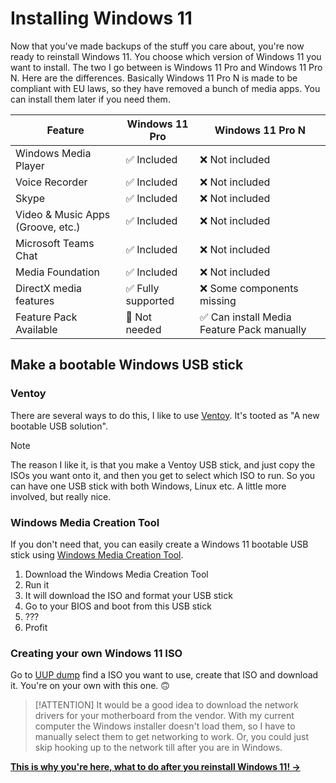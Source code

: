 # Installing Windows 11

Now that you've made backups of the stuff you care about, you're now ready to reinstall Windows 11. You choose which version of Windows 11 you want to install. The two I go between is Windows 11 Pro and Windows 11 Pro N. Here are the differences. Basically Windows 11 Pro N is made to be compliant with EU laws, so they have removed a bunch of media apps. You can install them later if you need them.

| Feature                            | Windows 11 Pro          | Windows 11 Pro N              |
|------------------------------------|--------------------------|-------------------------------|
| Windows Media Player               | ✅ Included              | ❌ Not included               |
| Voice Recorder                     | ✅ Included              | ❌ Not included               |
| Skype                              | ✅ Included              | ❌ Not included               |
| Video & Music Apps (Groove, etc.) | ✅ Included              | ❌ Not included               |
| Microsoft Teams Chat               | ✅ Included              | ❌ Not included               |
| Media Foundation                   | ✅ Included              | ❌ Not included               |
| DirectX media features             | ✅ Fully supported       | ❌ Some components missing    |
| Feature Pack Available             | 🚫 Not needed           | ✅ Can install Media Feature Pack manually |


## Make a bootable Windows USB stick
### Ventoy
There are several ways to do this, I like to use [Ventoy](https://github.com/ventoy/Ventoy). It's tooted as "A new bootable USB solution".

> [!NOTE]  
> The reason I like it, is that you make a Ventoy USB stick, and just copy the ISOs you want onto it, and then you get to select which ISO to run. So you can have one USB stick with both Windows, Linux etc. A little more involved, but really nice.

### Windows Media Creation Tool
If you don't need that, you can easily create a Windows 11 bootable USB stick using [Windows Media Creation Tool](https://www.microsoft.com/software-download/windows11).

1. Download the Windows Media Creation Tool
2. Run it
3. It will download the ISO and format your USB stick
4. Go to your BIOS and boot from this USB stick
5. ???
6. Profit

### Creating your own Windows 11 ISO
Go to [UUP dump](https://uupdump.net/) find a ISO you want to use, create that ISO and download it. You're on your own with this one. 🙃

> [!ATTENTION]
> It would be a good idea to download the network drivers for your motherboard from the vendor. With my current computer the Windows installer doesn't load them, so I have to manually select them to get networking to work. Or, you could just skip hooking up to the network till after you are in Windows.

**[This is why you're here, what to do after you reinstall Windows 11! →](after.md)**